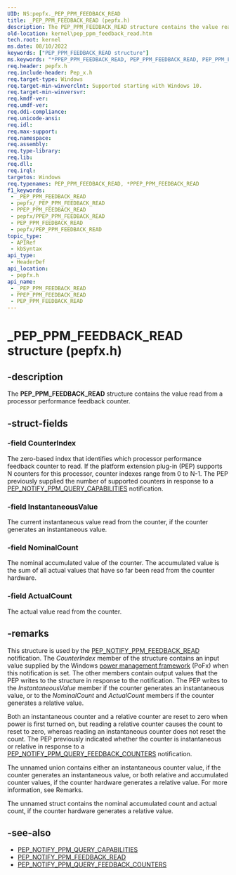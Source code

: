 ```yaml
---
UID: NS:pepfx._PEP_PPM_FEEDBACK_READ
title: _PEP_PPM_FEEDBACK_READ (pepfx.h)
description: The PEP_PPM_FEEDBACK_READ structure contains the value read from a processor performance feedback counter.
old-location: kernel\pep_ppm_feedback_read.htm
tech.root: kernel
ms.date: 08/10/2022
keywords: ["PEP_PPM_FEEDBACK_READ structure"]
ms.keywords: "*PPEP_PPM_FEEDBACK_READ, PEP_PPM_FEEDBACK_READ, PEP_PPM_FEEDBACK_READ structure [Kernel-Mode Driver Architecture], PPEP_PPM_FEEDBACK_READ, PPEP_PPM_FEEDBACK_READ structure pointer [Kernel-Mode Driver Architecture], _PEP_PPM_FEEDBACK_READ, kernel.pep_ppm_feedback_read, pepfx/PEP_PPM_FEEDBACK_READ, pepfx/PPEP_PPM_FEEDBACK_READ"
req.header: pepfx.h
req.include-header: Pep_x.h
req.target-type: Windows
req.target-min-winverclnt: Supported starting with Windows 10.
req.target-min-winversvr: 
req.kmdf-ver: 
req.umdf-ver: 
req.ddi-compliance: 
req.unicode-ansi: 
req.idl: 
req.max-support: 
req.namespace: 
req.assembly: 
req.type-library: 
req.lib: 
req.dll: 
req.irql: 
targetos: Windows
req.typenames: PEP_PPM_FEEDBACK_READ, *PPEP_PPM_FEEDBACK_READ
f1_keywords:
 - _PEP_PPM_FEEDBACK_READ
 - pepfx/_PEP_PPM_FEEDBACK_READ
 - PPEP_PPM_FEEDBACK_READ
 - pepfx/PPEP_PPM_FEEDBACK_READ
 - PEP_PPM_FEEDBACK_READ
 - pepfx/PEP_PPM_FEEDBACK_READ
topic_type:
 - APIRef
 - kbSyntax
api_type:
 - HeaderDef
api_location:
 - pepfx.h
api_name:
 - _PEP_PPM_FEEDBACK_READ
 - PPEP_PPM_FEEDBACK_READ
 - PEP_PPM_FEEDBACK_READ
---
```


# _PEP_PPM_FEEDBACK_READ structure (pepfx.h)

## -description

The **PEP_PPM_FEEDBACK_READ** structure contains the value read from a processor performance feedback counter.

## -struct-fields

### -field CounterIndex

The zero-based index that identifies which processor performance feedback counter to read. If the platform extension plug-in (PEP) supports N counters for this processor, counter indexes range from 0 to N-1. The PEP previously supplied the number of supported counters in response to a [PEP_NOTIFY_PPM_QUERY_CAPABILITIES](./ns-pepfx-_pep_ppm_query_capabilities.md) notification.

### -field InstantaneousValue

The current instantaneous value read from the counter, if the counter generates an instantaneous value.

### -field NominalCount

The nominal accumulated value of the counter. The accumulated value is the sum of all actual values that have so far been read from the counter hardware.

### -field ActualCount

The actual value read from the counter.

## -remarks

This structure is used by the [PEP_NOTIFY_PPM_FEEDBACK_READ](./ns-pepfx-_pep_ppm_feedback_read.md) notification. The *CounterIndex* member of the structure contains an input value supplied by the Windows [power management framework](../_kernel/index.md#device-power-management) (PoFx) when this notification is set. The other members contain output values that the PEP writes to the structure in response to the notification. The PEP writes to the *InstantaneousValue* member if the counter generates an instantaneous value, or to the *NominalCount* and *ActualCount* members if the counter generates a relative value.

Both an instantaneous counter and a relative counter are reset to zero when power is first turned on, but reading a relative counter causes the count to reset to zero, whereas reading an instantaneous counter does not reset the count. The PEP previously indicated whether the counter is instantaneous or relative in response to a [PEP_NOTIFY_PPM_QUERY_FEEDBACK_COUNTERS](./ns-pepfx-_pep_ppm_query_feedback_counters.md) notification.

The unnamed union contains either an instantaneous counter value, if the counter generates an instantaneous value, or both relative and accumulated counter values, if the counter hardware generates a relative value. For more information, see Remarks.

The unnamed struct contains the nominal accumulated count and actual count, if the counter hardware generates a relative value.

## -see-also

- [PEP_NOTIFY_PPM_QUERY_CAPABILITIES](./ns-pepfx-_pep_ppm_query_capabilities.md)
- [PEP_NOTIFY_PPM_FEEDBACK_READ](./ns-pepfx-_pep_ppm_feedback_read.md)
- [PEP_NOTIFY_PPM_QUERY_FEEDBACK_COUNTERS](./ns-pepfx-_pep_ppm_query_feedback_counters.md)
